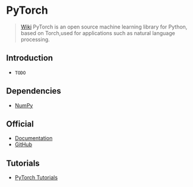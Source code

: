 # PyTorch

> [Wiki](https://en.wikipedia.org/wiki/PyTorch)
> PyTorch is an open source machine learning library for Python, based on Torch,used for applications such as natural language processing.

## Introduction

-  `TODO`

## Dependencies

- [NumPy](../Libraries/NumPy.md)

## Official

- [Documentation](https://pytorch.org/docs/stable/)
- [GitHub](https://github.com/pytorch/pytorch)

## Tutorials

- [PyTorch Tutorials](https://pytorch.org/tutorials/)

